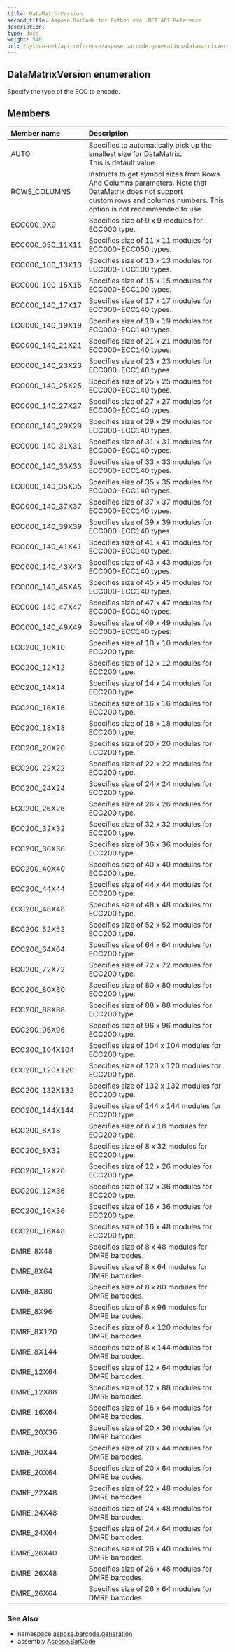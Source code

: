 ```yaml
---
title: DataMatrixVersion
second_title: Aspose.BarCode for Python via .NET API Reference
description: 
type: docs
weight: 540
url: /python-net/api-reference/aspose.barcode.generation/datamatrixversion/
---
```


## DataMatrixVersion enumeration

Specify the type of the ECC to encode.

## Members
| Member name | Description |
| :- | :- |
|AUTO|Specifies to automatically pick up the smallest size for DataMatrix.<br/>            This is default value.|
|ROWS_COLUMNS|Instructs to get symbol sizes from Rows And Columns parameters. Note that DataMatrix does not support<br/>            custom rows and columns numbers. This option is not recommended to use.|
|ECC000_9X9|Specifies size of 9 x 9 modules for ECC000 type.|
|ECC000_050_11X11|Specifies size of 11 x 11 modules for ECC000-ECC050 types.|
|ECC000_100_13X13|Specifies size of 13 x 13 modules for ECC000-ECC100 types.|
|ECC000_100_15X15|Specifies size of 15 x 15 modules for ECC000-ECC100 types.|
|ECC000_140_17X17|Specifies size of 17 x 17 modules for ECC000-ECC140 types.|
|ECC000_140_19X19|Specifies size of 19 x 19 modules for ECC000-ECC140 types.|
|ECC000_140_21X21|Specifies size of 21 x 21 modules for ECC000-ECC140 types.|
|ECC000_140_23X23|Specifies size of 23 x 23 modules for ECC000-ECC140 types.|
|ECC000_140_25X25|Specifies size of 25 x 25 modules for ECC000-ECC140 types.|
|ECC000_140_27X27|Specifies size of 27 x 27 modules for ECC000-ECC140 types.|
|ECC000_140_29X29|Specifies size of 29 x 29 modules for ECC000-ECC140 types.|
|ECC000_140_31X31|Specifies size of 31 x 31 modules for ECC000-ECC140 types.|
|ECC000_140_33X33|Specifies size of 33 x 33 modules for ECC000-ECC140 types.|
|ECC000_140_35X35|Specifies size of 35 x 35 modules for ECC000-ECC140 types.|
|ECC000_140_37X37|Specifies size of 37 x 37 modules for ECC000-ECC140 types.|
|ECC000_140_39X39|Specifies size of 39 x 39 modules for ECC000-ECC140 types.|
|ECC000_140_41X41|Specifies size of 41 x 41 modules for ECC000-ECC140 types.|
|ECC000_140_43X43|Specifies size of 43 x 43 modules for ECC000-ECC140 types.|
|ECC000_140_45X45|Specifies size of 45 x 45 modules for ECC000-ECC140 types.|
|ECC000_140_47X47|Specifies size of 47 x 47 modules for ECC000-ECC140 types.|
|ECC000_140_49X49|Specifies size of 49 x 49 modules for ECC000-ECC140 types.|
|ECC200_10X10|Specifies size of 10 x 10 modules for ECC200 type.|
|ECC200_12X12|Specifies size of 12 x 12 modules for ECC200 type.|
|ECC200_14X14|Specifies size of 14 x 14 modules for ECC200 type.|
|ECC200_16X16|Specifies size of 16 x 16 modules for ECC200 type.|
|ECC200_18X18|Specifies size of 18 x 18 modules for ECC200 type.|
|ECC200_20X20|Specifies size of 20 x 20 modules for ECC200 type.|
|ECC200_22X22|Specifies size of 22 x 22 modules for ECC200 type.|
|ECC200_24X24|Specifies size of 24 x 24 modules for ECC200 type.|
|ECC200_26X26|Specifies size of 26 x 26 modules for ECC200 type.|
|ECC200_32X32|Specifies size of 32 x 32 modules for ECC200 type.|
|ECC200_36X36|Specifies size of 36 x 36 modules for ECC200 type.|
|ECC200_40X40|Specifies size of 40 x 40 modules for ECC200 type.|
|ECC200_44X44|Specifies size of 44 x 44 modules for ECC200 type.|
|ECC200_48X48|Specifies size of 48 x 48 modules for ECC200 type.|
|ECC200_52X52|Specifies size of 52 x 52 modules for ECC200 type.|
|ECC200_64X64|Specifies size of 64 x 64 modules for ECC200 type.|
|ECC200_72X72|Specifies size of 72 x 72 modules for ECC200 type.|
|ECC200_80X80|Specifies size of 80 x 80 modules for ECC200 type.|
|ECC200_88X88|Specifies size of 88 x 88 modules for ECC200 type.|
|ECC200_96X96|Specifies size of 96 x 96 modules for ECC200 type.|
|ECC200_104X104|Specifies size of 104 x 104 modules for ECC200 type.|
|ECC200_120X120|Specifies size of 120 x 120 modules for ECC200 type.|
|ECC200_132X132|Specifies size of 132 x 132 modules for ECC200 type.|
|ECC200_144X144|Specifies size of 144 x 144 modules for ECC200 type.|
|ECC200_8X18|Specifies size of 8 x 18 modules for ECC200 type.|
|ECC200_8X32|Specifies size of 8 x 32 modules for ECC200 type.|
|ECC200_12X26|Specifies size of 12 x 26 modules for ECC200 type.|
|ECC200_12X36|Specifies size of 12 x 36 modules for ECC200 type.|
|ECC200_16X36|Specifies size of 16 x 36 modules for ECC200 type.|
|ECC200_16X48|Specifies size of 16 x 48 modules for ECC200 type.|
|DMRE_8X48|Specifies size of 8 x 48 modules for DMRE barcodes.|
|DMRE_8X64|Specifies size of 8 x 64 modules for DMRE barcodes.|
|DMRE_8X80|Specifies size of 8 x 80 modules for DMRE barcodes.|
|DMRE_8X96|Specifies size of 8 x 96 modules for DMRE barcodes.|
|DMRE_8X120|Specifies size of 8 x 120 modules for DMRE barcodes.|
|DMRE_8X144|Specifies size of 8 x 144 modules for DMRE barcodes.|
|DMRE_12X64|Specifies size of 12 x 64 modules for DMRE barcodes.|
|DMRE_12X88|Specifies size of 12 x 88 modules for DMRE barcodes.|
|DMRE_16X64|Specifies size of 16 x 64 modules for DMRE barcodes.|
|DMRE_20X36|Specifies size of 20 x 36 modules for DMRE barcodes.|
|DMRE_20X44|Specifies size of 20 x 44 modules for DMRE barcodes.|
|DMRE_20X64|Specifies size of 20 x 64 modules for DMRE barcodes.|
|DMRE_22X48|Specifies size of 22 x 48 modules for DMRE barcodes.|
|DMRE_24X48|Specifies size of 24 x 48 modules for DMRE barcodes.|
|DMRE_24X64|Specifies size of 24 x 64 modules for DMRE barcodes.|
|DMRE_26X40|Specifies size of 26 x 40 modules for DMRE barcodes.|
|DMRE_26X48|Specifies size of 26 x 48 modules for DMRE barcodes.|
|DMRE_26X64|Specifies size of 26 x 64 modules for DMRE barcodes.|

### See Also

* namespace [aspose.barcode.generation](/barcode/python-net/api-reference/aspose.barcode.generation/)
* assembly [Aspose.BarCode](/barcode/python-net/api-reference/)

